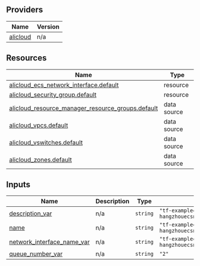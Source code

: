 <!-- BEGIN_TF_DOCS -->
## Providers

| Name | Version |
|------|---------|
| <a name="provider_alicloud"></a> [alicloud](#provider\_alicloud) | n/a |

## Resources

| Name | Type |
|------|------|
| [alicloud_ecs_network_interface.default](https://registry.terraform.io/providers/hashicorp/alicloud/latest/docs/resources/ecs_network_interface) | resource |
| [alicloud_security_group.default](https://registry.terraform.io/providers/hashicorp/alicloud/latest/docs/resources/security_group) | resource |
| [alicloud_resource_manager_resource_groups.default](https://registry.terraform.io/providers/hashicorp/alicloud/latest/docs/data-sources/resource_manager_resource_groups) | data source |
| [alicloud_vpcs.default](https://registry.terraform.io/providers/hashicorp/alicloud/latest/docs/data-sources/vpcs) | data source |
| [alicloud_vswitches.default](https://registry.terraform.io/providers/hashicorp/alicloud/latest/docs/data-sources/vswitches) | data source |
| [alicloud_zones.default](https://registry.terraform.io/providers/hashicorp/alicloud/latest/docs/data-sources/zones) | data source |

## Inputs

| Name | Description | Type | Default | Required |
|------|-------------|------|---------|:--------:|
| <a name="input_description_var"></a> [description\_var](#input\_description\_var) | n/a | `string` | `"tf-examplecn-hangzhouecsnetworkinterface24"` | no |
| <a name="input_name"></a> [name](#input\_name) | n/a | `string` | `"tf-examplecn-hangzhouecsnetworkinterface24"` | no |
| <a name="input_network_interface_name_var"></a> [network\_interface\_name\_var](#input\_network\_interface\_name\_var) | n/a | `string` | `"tf-examplecn-hangzhouecsnetworkinterface95"` | no |
| <a name="input_queue_number_var"></a> [queue\_number\_var](#input\_queue\_number\_var) | n/a | `string` | `"2"` | no |
<!-- END_TF_DOCS -->    